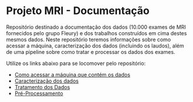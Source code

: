 # Projeto MRI - Documentação
Repositório destinado a documentação dos dados (10.000 exames de MRI fornecidos pelo grupo Fleury) e dos trabalhos construídos em cima destes mesmos dados. Neste repositório teremos informações sobre como acessar a máquina, caracterização dos dados (incluindo os laudos), além de uma pipeline sobre como tratar e processar os dados dos exames.

Utilize os links abaixo para se locomover pelo repositório:
- [Como acessar a máquina que contém os dados](https://github.com/Lucas-Junqueira/MRI/blob/main/acesso_maquina/acesso_maquina.md)
- [Caracterização dos dados]()
- [Tratamento dos Dados]()
- [Pré-Processamento]()